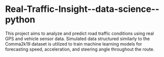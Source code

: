 # Real-Traffic-Insight--data-science--python
This project aims to analyze and predict road traffic conditions using real GPS and vehicle sensor data. Simulated data structured similarly to the Comma2k19 dataset is utilized to train machine learning models for forecasting speed, acceleration, and steering angle throughout the route.
